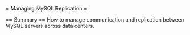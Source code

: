 = Managing MySQL Replication =

== Summary ==
How to manage communication and replication between MySQL servers across data centers.